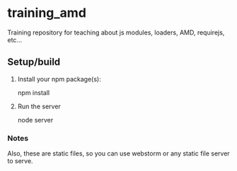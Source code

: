 # training_amd
Training repository for teaching about js modules, loaders, AMD, requirejs, etc...

## Setup/build

1. Install your npm package(s):
    
    npm install
    
2. Run the server 
    
   node server
   
### Notes

Also, these are static files, so you can use webstorm or any static file server to serve.

